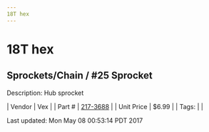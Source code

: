 ```yaml
---
18T hex
---
```


# 18T hex
## Sprockets/Chain / #25 Sprocket
Description: 	Hub sprocket 

| Vendor | Vex | 
| Part # | [217-3688](http://www.vexrobotics.com/vexpro/motion/sprockets-and-chain/25-sprockets.html) | 
| Unit Price | $6.99 | 
| Tags: |  | 

Last updated: Mon May 08 00:53:14 PDT 2017